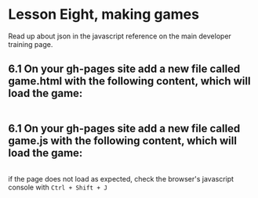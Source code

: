 # Lesson Eight, making games

Read up about json in the javascript reference on the main developer training page.

## 6.1 On your gh-pages site add a new file called game.html with the following content, which will load the game:
```
```

## 6.1 On your gh-pages site add a new file called game.js with the following content, which will load the game:
```
```


if the page does not load as expected, check the browser's javascript console with `Ctrl + Shift + J`
